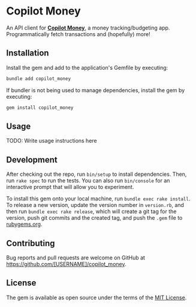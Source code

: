 # Copilot Money

An API client for [**Copilot Money**](https://copilot.money/), a money
tracking/budgeting app. Programmatically fetch transactions and (hopefully)
more!

## Installation

Install the gem and add to the application's Gemfile by executing:

```bash
bundle add copilot_money
```

If bundler is not being used to manage dependencies, install the gem by
executing:

```bash
gem install copilot_money
```

## Usage

TODO: Write usage instructions here

## Development

After checking out the repo, run `bin/setup` to install dependencies. Then, run
`rake spec` to run the tests. You can also run `bin/console` for an interactive
prompt that will allow you to experiment.

To install this gem onto your local machine, run `bundle exec rake install`. To
release a new version, update the version number in `version.rb`, and then run
`bundle exec rake release`, which will create a git tag for the version, push
git commits and the created tag, and push the `.gem` file
to [rubygems.org](https://rubygems.org).

## Contributing

Bug reports and pull requests are welcome on GitHub
at https://github.com/[USERNAME]/copilot_money.

## License

The gem is available as open source under the terms of
the [MIT License](https://opensource.org/licenses/MIT).
